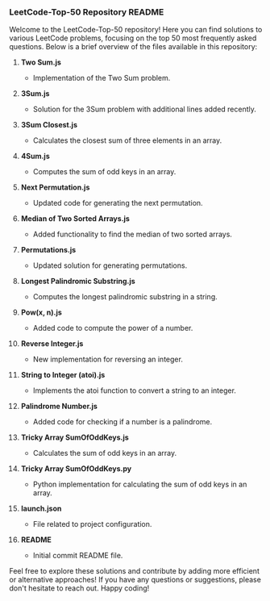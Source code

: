 ### LeetCode-Top-50 Repository README

Welcome to the LeetCode-Top-50 repository! Here you can find solutions to various LeetCode problems, focusing on the top 50 most frequently asked questions. Below is a brief overview of the files available in this repository:

1. **Two Sum.js**
   - Implementation of the Two Sum problem.

2. **3Sum.js**
   - Solution for the 3Sum problem with additional lines added recently.

3. **3Sum Closest.js**
   - Calculates the closest sum of three elements in an array.

4. **4Sum.js**
   - Computes the sum of odd keys in an array.

5. **Next Permutation.js**
   - Updated code for generating the next permutation.

6. **Median of Two Sorted Arrays.js**
   - Added functionality to find the median of two sorted arrays.

7. **Permutations.js**
   - Updated solution for generating permutations.

8. **Longest Palindromic Substring.js**
   - Computes the longest palindromic substring in a string.

9. **Pow(x, n).js**
   - Added code to compute the power of a number.

10. **Reverse Integer.js**
    - New implementation for reversing an integer.

11. **String to Integer (atoi).js**
    - Implements the atoi function to convert a string to an integer.

12. **Palindrome Number.js**
    - Added code for checking if a number is a palindrome.

13. **Tricky Array SumOfOddKeys.js**
    - Calculates the sum of odd keys in an array.

14. **Tricky Array SumOfOddKeys.py**
    - Python implementation for calculating the sum of odd keys in an array.

15. **launch.json**
    - File related to project configuration.

16. **README**
    - Initial commit README file.

Feel free to explore these solutions and contribute by adding more efficient or alternative approaches! If you have any questions or suggestions, please don't hesitate to reach out. Happy coding!
